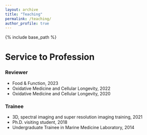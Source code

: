 ```yaml
---
layout: archive
title: "Teaching"
permalink: /teaching/
author_profile: true
---
```


{% include base_path %}

Service to Profession
=======

### Reviewer ###

* Food & Function, 2023
* Oxidative Medicine and Cellular Longevity, 2022
* Oxidative Medicine and Cellular Longevity, 2020

### Trainee ###
* 3D, spectral imaging and super resolution imaging training, 2021
* Ph.D. visiting student, 2018
* Undergraduate Trainee in Marine Medicine Laboratory, 2014
